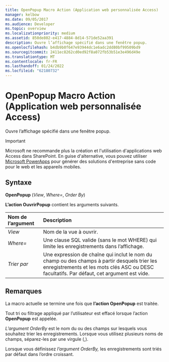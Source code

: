 ```yaml
---
title: OpenPopup Macro Action (Application web personnalisée Access)
manager: kelbow
ms.date: 09/05/2017
ms.audience: Developer
ms.topic: overview
ms.localizationpriority: medium
ms.assetid: 850de802-e417-4884-8d14-571de52aa391
description: Ouvre l’affichage spécifié dans une fenêtre popup.
ms.openlocfilehash: b4db9b0f647e93944dc1e6adc2dd80bf99509bd9
ms.sourcegitcommit: 2411ec8262cd0ed92f8a072fb53b51e3e496d49e
ms.translationtype: MT
ms.contentlocale: fr-FR
ms.lasthandoff: 01/24/2022
ms.locfileid: "62180732"
---
```

# <a name="openpopup-macro-action-access-custom-web-app"></a>OpenPopup Macro Action (Application web personnalisée Access)

Ouvre l’affichage spécifié dans une fenêtre popup.
  
> [!IMPORTANT]
> Microsoft ne recommande plus la création et l'utilisation d'applications web Access dans SharePoint. En guise d'alternative, vous pouvez utiliser [Microsoft PowerApps](https://powerapps.microsoft.com) pour générer des solutions d'entreprise sans code pour le web et les appareils mobiles.
  
## <a name="syntax"></a>Syntaxe

 **OpenPopup** (*View*, *Where=*, *Order By*)
  
**L’action OuvrirPopup** contient les arguments suivants.
  
|**Nom de l’argument**|**Description**|
|:-----|:-----|
| *View*  <br/> |Nom de la vue à ouvrir.  <br/> |
| *Where=*  <br/> |Une clause SQL valide (sans le mot WHERE) qui limite les enregistrements dans l’affichage.  <br/> |
| *Trier par*  <br/> |Une expression de chaîne qui inclut le nom du champ ou des champs à partir desquels trier les enregistrements et les mots clés ASC ou DESC facultatifs. Par défaut, cet argument est vide.  <br/> |

## <a name="remarks"></a>Remarques

La macro actuelle se termine une fois que **l’action OpenPopup** est traitée. 

Tout tri ou filtrage appliqué par l’utilisateur est effacé lorsque l’action **OpenPopup** est appelée.
  
*L’argument OrderBy* est le nom du ou des champs sur lesquels vous souhaitez trier les enregistrements. Lorsque vous utilisez plusieurs noms de champs, séparez-les par une virgule (,).
  
Lorsque vous définissez *l’argument OrderBy,* les enregistrements sont triés par défaut dans l’ordre croissant.
  